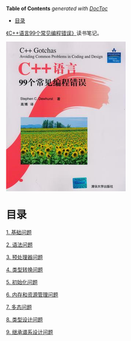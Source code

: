 <!-- START doctoc generated TOC please keep comment here to allow auto update -->
<!-- DON'T EDIT THIS SECTION, INSTEAD RE-RUN doctoc TO UPDATE -->
**Table of Contents**  *generated with [DocToc](https://github.com/thlorenz/doctoc)*

- [目录](#%E7%9B%AE%E5%BD%95)

<!-- END doctoc generated TOC please keep comment here to allow auto update -->

[《C++语言99个常见编程错误》](https://book.douban.com/subject/3767699/)读书笔记。

![](img/cover.jpg)

# 目录

[1. 基础问题](基础问题.md)

[2. 语法问题](语法问题.md)

[3. 预处理器问题](预处理器问题.md)

[4. 类型转换问题](类型转换问题.md)

[5. 初始化问题](初始化问题.md)

[6. 内存和资源管理问题](内存和资源管理问题.md)

[7. 多态问题](多态问题.md)

[8. 类型设计问题](类型设计问题.md)

[9. 继承谱系设计问题](继承谱系设计问题.md)
